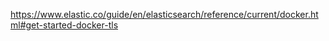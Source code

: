 https://www.elastic.co/guide/en/elasticsearch/reference/current/docker.html#get-started-docker-tls
 